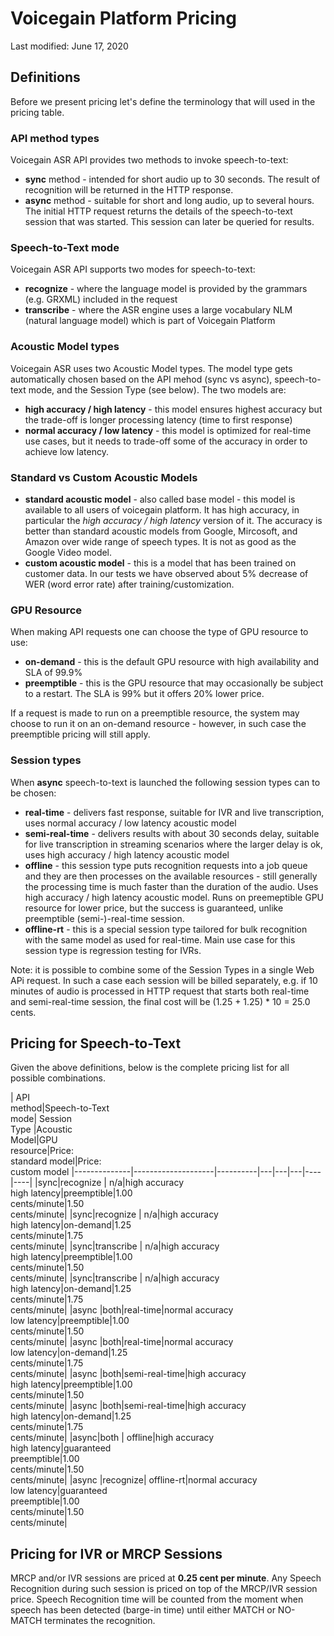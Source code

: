 # Voicegain Platform Pricing
Last modified: June 17, 2020 

## Definitions ##

Before we present pricing let's define the terminology that will used in the pricing table.

### API method types ###

Voicegain ASR API provides two methods to invoke speech-to-text:
* **sync** method - intended for short audio up to 30 seconds. The result of recognition will be returned in the HTTP response.
* **async** method - suitable for short and long audio, up to several hours. The initial HTTP request returns the details of the speech-to-text session that was started. This session can later be queried for results. 

### Speech-to-Text mode ####

Voicegain ASR API supports two modes for speech-to-text:
* **recognize** - where the language model is provided by the grammars (e.g. GRXML) included in the request
* **transcribe** - where the ASR engine uses a large vocabulary NLM (natural language model) which is part of Voicegain Platform

### Acoustic Model types ###

Voicegain ASR uses two Acoustic Model types. The model type gets automatically chosen based on the API mehod (sync vs async), speech-to-text mode, and the Session Type (see below). The two models are:
* **high accuracy / high latency** - this model ensures highest accuracy but the trade-off is longer processing latency (time to first response)
* **normal accuracy / low latency** - this model is optimized for real-time use cases, but it needs to trade-off some of the accuracy in order to achieve low latency.

### Standard vs Custom Acoustic Models ###

* **standard acoustic model** - also called base model - this model is available to all users of voicegain platform. It has high accuracy, in particular the *high accuracy / high latency* version of it. The accuracy is better than standard acoustic models from Google, Mircosoft, and Amazon over wide range of speech types. It is not as good as the Google Video model.
* **custom acoustic model** - this is a model that has been trained on customer data. In our tests we have observed about 5% decrease of WER (word error rate) after training/customization.

### GPU Resource ###

When making API requests one can choose the type of GPU resource to use:
* **on-demand** - this is the default GPU resource with high availability and SLA of 99.9%
* **preemptible** - this is the GPU resource that may occasionally be subject to a restart. The SLA is 99% but it offers 20% lower price.

If a request is made to run on a preemptible resource, the system may choose to run it on an on-demand resource - however, in such case the preemptible pricing will still apply.  

### Session types ###

When **async** speech-to-text is launched the following session types can to be chosen:
* **real-time** - delivers fast response, suitable for IVR and live transcription, uses normal accuracy / low latency acoustic model
* **semi-real-time** - delivers results with about 30 seconds delay, suitable for live transcription in streaming scenarios where the larger delay is ok, uses high accuracy / high latency acoustic model 
* **offline** - this session type puts recognition requests into a job queue and they are then processes on the available resources - still generally the processing time is much faster than the duration of the audio. Uses high accuracy / high latency acoustic model. Runs on preemeptible GPU resource for lower price, but the success is guaranteed, unlike preemptible (semi-)-real-time session.
* **offline-rt** - this is a special session type tailored for bulk recognition with the same model as used for real-time. Main use case for this session type is regression testing for IVRs.

Note: it is possible to combine some of the Session Types in a single Web APi request. In such a case each session will be billed separately, e.g. if 10 minutes of audio is processed in HTTP request that starts both real-time and semi-real-time session, the final cost will be (1.25 + 1.25) * 10 = 25.0 cents.

## Pricing for Speech-to-Text ##

Given the above definitions, below is the complete pricing list for all possible combinations.

| API</br>method|Speech-to-Text</br>mode| Session </br>Type |Acoustic</br>Model|GPU</br>resource|Price:</br> standard model|Price:</br> custom model
|--------------|--------------------|----------|---|---|---|----|----|
|sync|recognize | n/a|high accuracy </br> high latency|preemptible|1.00 </br>cents/minute|1.50 </br>cents/minute|
|sync|recognize | n/a|high accuracy </br> high latency|on-demand|1.25 </br>cents/minute|1.75 </br>cents/minute|
|sync|transcribe | n/a|high accuracy </br> high latency|preemptible|1.00 </br>cents/minute|1.50 </br>cents/minute|
|sync|transcribe | n/a|high accuracy </br> high latency|on-demand|1.25 </br>cents/minute|1.75 </br>cents/minute|
|async |both|real-time|normal accuracy </br> low latency|preemptible|1.00 </br>cents/minute|1.50 </br>cents/minute|
|async |both|real-time|normal accuracy </br> low latency|on-demand|1.25 </br>cents/minute|1.75 </br>cents/minute|
|async |both|semi-real-time|high accuracy </br>high latency|preemptible|1.00 </br>cents/minute|1.50 </br>cents/minute|
|async |both|semi-real-time|high accuracy </br>high latency|on-demand|1.25 </br>cents/minute|1.75 </br>cents/minute|
|async|both | offline|high accuracy </br> high latency|guaranteed</br>preemptible|1.00 </br>cents/minute|1.50 </br>cents/minute|
|async |recognize| offline-rt|normal accuracy </br> low latency|guaranteed</br>preemptible|1.00 </br>cents/minute|1.50 </br>cents/minute|

## Pricing for IVR or MRCP Sessions ##

MRCP and/or IVR sessions are priced at **0.25 cent per minute**. Any Speech Recognition during such session is priced on top of the MRCP/IVR session price. Speech Recognition time will be counted from the moment when speech has been detected (barge-in time) until either MATCH or NO-MATCH terminates the recognition.


